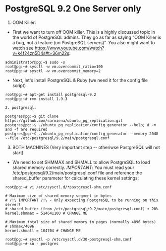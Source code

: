 # PostgreSQL 9.2 One Server only

1. OOM Killer:
  * First we want to turn off OOM killer. This is a highly discussed topic in the world of PostgreSQL admins. They go 
    as far as saying "OOM Killer is a bug, not a feature (on PostgreSQL servers)". You also might want to watch
    see https://www.youtube.com/watch?v=k4f24zn5D4s#t=36m22s:

  ```
  administrator@pg:~$ sudo -s
  root@pg:~# sysctl -w vm.overcommit_ratio=100
  root@pg:~# sysctl -w vm.overcommit_memory=2
  ```
  * Next, let's install PostgreSQL & Ruby (we need it for the config file script)
  
  ```
  root@pg:~# apt-get install postgresql-9.2
  root@pg:~# rvm install 1.9.3

2. postgresql:

  postgres@pg:~$ git clone https://github.com/sarmiena/ubuntu_pg_replication.git
  postgres@pg:~$ ./ubuntu_pg_replication/config_generator --help; # -m and -f are required
  postgres@pg:~$ ./ubuntu_pg_replication/config_generator --memory 2048 --file /etc/postgresql/9.2/main/postgresql.conf
  ```
3. BOTH MACHINES (Very important step -- otheriwse PostgreSQL will not start)
  * We need to set SHMMAX and SHMALL to allow PostgreSQL to load shared memory correctly. *IMPORTANT*: You must read your
    /etc/postgresql/9.2/main/postgresql.conf file and reference the shared_buffer parameter for calculating these kernel
    settings:
  
  ```
  root@pg:~# vi /etc/sysctl.d/*postgresql-shm.conf

  # Maximum size of shared memory segment in bytes
  # /!\ IMPORTANT /!\ - Only expecting PostgreSQL to be running on this server!
  # shared_buffer (from /etc/postgresql/9.2/main/postgresql.conf) + 20%
  kernel.shmmax = 514641100 # CHANGE ME

  # Maximum total size of shared memory in pages (normally 4096 bytes)
  # shmmax/4096
  kernel.shmall = 104704 # CHANGE ME
  
  root@pg:~# sysctl -p /etc/sysctl.d/30-postgresql-shm.conf
  root@pg:~# su - postgres
  